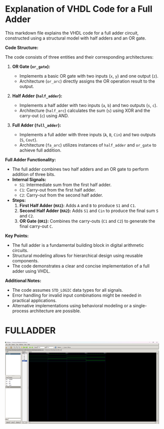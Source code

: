 # Explanation of VHDL Code for a Full Adder

This markdown file explains the VHDL code for a full adder circuit, constructed using a structural model with half adders and an OR gate.

**Code Structure:**

The code consists of three entities and their corresponding architectures:

1. **OR Gate (`or_gate`):**
   - Implements a basic OR gate with two inputs (`x`, `y`) and one output (`z`).
   - Architecture (`or_arc`) directly assigns the OR operation result to the output.

2. **Half Adder (`half_adder`):**
   - Implements a half adder with two inputs (`a`, `b`) and two outputs (`s`, `c`).
   - Architecture (`half_arc`) calculates the sum (`s`) using XOR and the carry-out (`c`) using AND.

3. **Full Adder (`full_adder`):**
   - Implements a full adder with three inputs (`A`, `B`, `Cin`) and two outputs (`S`, `Cout`).
   - Architecture (`fa_arc`) utilizes instances of `half_adder` and `or_gate` to achieve full addition.

**Full Adder Functionality:**

- The full adder combines two half adders and an OR gate to perform addition of three bits.
- **Internal Signals:**
   - `S1`: Intermediate sum from the first half adder.
   - `C1`: Carry-out from the first half adder.
   - `C2`: Carry-out from the second half adder.
- **Steps:**
   1. **First Half Adder (`HA1`):** Adds `A` and `B` to produce `S1` and `C1`.
   2. **Second Half Adder (`HA2`):** Adds `S1` and `Cin` to produce the final sum `S` and `C2`.
   3. **OR Gate (`OR1`):** Combines the carry-outs (`C1` and `C2`) to generate the final carry-out `C`.

**Key Points:**

- The full adder is a fundamental building block in digital arithmetic circuits.
- Structural modeling allows for hierarchical design using reusable components.
- The code demonstrates a clear and concise implementation of a full adder using VHDL.

**Additional Notes:**

- The code assumes `STD_LOGIC` data types for all signals.
- Error handling for invalid input combinations might be needed in practical applications.
- Alternative implementations using behavioral modeling or a single-process architecture are possible.

# FULLADDER
![Alt text](../Images/fanew.png)
